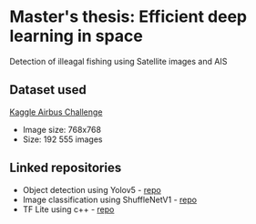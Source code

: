 # Master's thesis: Efficient deep learning in space
Detection of illeagal fishing using Satellite images and AIS 

## Dataset used
[Kaggle Airbus Challenge](https://www.kaggle.com/c/airbus-ship-detection/overview)
- Image size: 768x768
- Size: 192 555 images 

## Linked repositories
- Object detection using Yolov5 - [repo](https://github.com/Sara980710/yolov5)
- Image classification using ShuffleNetV1 - [repo](https://github.com/Ebiz95/ShuffleNetV1)
- TF Lite using c++ - [repo](https://github.com/tensorflow/tensorflow)
